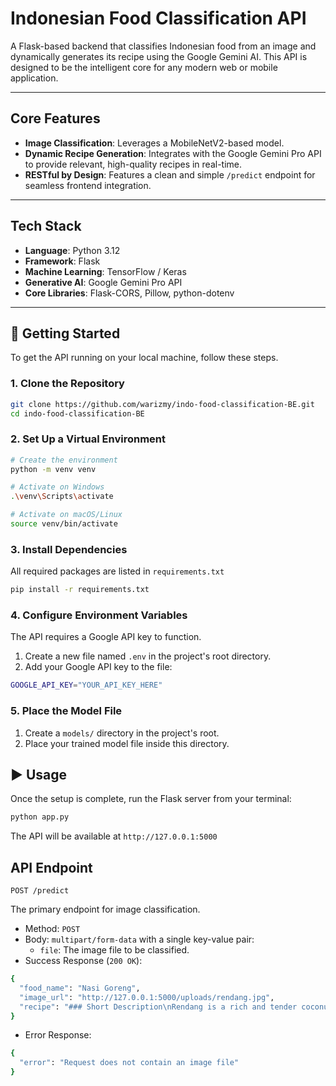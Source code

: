 # Indonesian Food Classification API

A Flask-based backend that classifies Indonesian food from an image and dynamically generates its recipe using the Google Gemini AI. This API is designed to be the intelligent core for any modern web or mobile application.

---

## Core Features

* **Image Classification**: Leverages a MobileNetV2-based model.
* **Dynamic Recipe Generation**: Integrates with the Google Gemini Pro API to provide relevant, high-quality recipes in real-time.
* **RESTful by Design**: Features a clean and simple `/predict` endpoint for seamless frontend integration.

---

## Tech Stack

-   **Language**: Python 3.12
-   **Framework**: Flask
-   **Machine Learning**: TensorFlow / Keras
-   **Generative AI**: Google Gemini Pro API
-   **Core Libraries**: Flask-CORS, Pillow, python-dotenv

---

## 🚀 Getting Started

To get the API running on your local machine, follow these steps.

### 1. Clone the Repository
```bash
git clone https://github.com/warizmy/indo-food-classification-BE.git
cd indo-food-classification-BE
```

### 2. Set Up a Virtual Environment
```bash
# Create the environment
python -m venv venv

# Activate on Windows
.\venv\Scripts\activate

# Activate on macOS/Linux
source venv/bin/activate
```

### 3. Install Dependencies
All required packages are listed in ```requirements.txt```
```bash
pip install -r requirements.txt
```

### 4. Configure Environment Variables
The API requires a Google API key to function.
1. Create a new file named ```.env``` in the project's root directory.
2. Add your Google API key to the file:
```bash
GOOGLE_API_KEY="YOUR_API_KEY_HERE"
```

### 5. Place the Model File
1. Create a ```models/``` directory in the project's root.
2. Place your trained model file inside this directory.

## ▶️ Usage
Once the setup is complete, run the Flask server from your terminal:
```bash
python app.py
```
The API will be available at ```http://127.0.0.1:5000```

## API Endpoint
```POST /predict```

The primary endpoint for image classification.
- Method: ```POST```
- Body: ```multipart/form-data``` with a single key-value pair:
   - ```file```: The image file to be classified.
- Success Response (```200 OK```):
```bash
{
  "food_name": "Nasi Goreng",
  "image_url": "http://127.0.0.1:5000/uploads/rendang.jpg",
  "recipe": "### Short Description\nRendang is a rich and tender coconut beef stew...\n..."
}
```
- Error Response:
```bash
{
  "error": "Request does not contain an image file"
}
```

